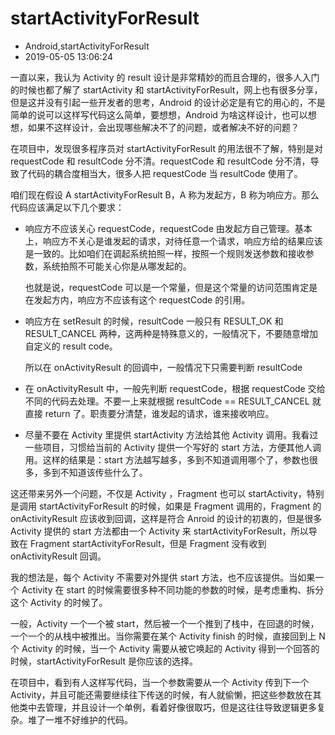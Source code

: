 # startActivityForResult
- Android,startActivityForResult
- 2019-05-05 13:06:24

一直以来，我认为 Activity 的 result 设计是非常精妙的而且合理的，很多人入门的时候也都了解了 startActivity 和 startActivityForResult，网上也有很多分享，但是这并没有引起一些开发者的思考，Android 的设计必定是有它的用心的，不是简单的说可以这样写代码这么简单，要想想，Android 为啥这样设计，也可以想想，如果不这样设计，会出现哪些解决不了的问题，或者解决不好的问题？

在项目中，发现很多程序员对 startActivityForResult 的用法很不了解，特别是对 requestCode 和 resultCode 分不清。requestCode 和 resultCode 分不清，导致了代码的耦合度相当大，很多人把 requestCode 当 resultCode 使用了。

咱们现在假设 A startActivityForResult B，A 称为发起方，B 称为响应方。那么代码应该满足以下几个要求：

* 响应方不应该关心 requestCode，requestCode 由发起方自己管理。基本上，响应方不关心是谁发起的请求，对待任意一个请求，响应方给的结果应该是一致的。比如咱们在调起系统拍照一样，按照一个规则发送参数和接收参数，系统拍照不可能关心你是从哪发起的。

    也就是说，requestCode 可以是一个常量，但是这个常量的访问范围肯定是在发起方内，响应方不应该有这个 requestCode 的引用。

* 响应方在 setResult 的时候，resultCode 一般只有 RESULT\_OK 和 RESULT\_CANCEL 两种，这两种是特殊意义的，一般情况下，不要随意增加自定义的 result code。

	所以在 onActivityResult 的回调中，一般情况下只需要判断 resultCode

* 在 onActivityResult 中，一般先判断 requestCode，根据 requestCode 交给不同的代码去处理。不要一上来就根据 resultCode == RESULT_CANCEL 就直接 return 了。职责要分清楚，谁发起的请求，谁来接收响应。

* 尽量不要在 Activity 里提供 startActivity 方法给其他 Activity 调用。我看过一些项目，习惯给当前的 Activity 提供一个写好的 start 方法，方便其他人调用。这样的结果是：start 方法越写越多，多到不知道调用哪个了，参数也很多，多到不知道该传些什么了。

这还带来另外一个问题，不仅是 Activity ，Fragment 也可以 startActivity，特别是调用 startActivityForResult 的时候，如果是 Fragment 调用的，Fragment 的 onActivityResult 应该收到回调，这样是符合 Anroid 的设计的初衷的，但是很多 Activity 提供的 start 方法都由一个 Activity 来 startActivityForResult，所以导致在 Fragment startActivityForResult，但是 Fragment 没有收到 onActivityResult 回调。

我的想法是，每个 Activity 不需要对外提供 start 方法，也不应该提供。当如果一个 Activity 在 start 的时候需要很多种不同功能的参数的时候，是考虑重构、拆分这个 Activity 的时候了。 

一般，Activity 一个一个被 start，然后被一个一个推到了栈中，在回退的时候，一个一个的从栈中被推出。当你需要在某个 Activity finish 的时候，直接回到上 N 个 Activity 的时候，当一个 Activity 需要从被它唤起的 Activity 得到一个回答的时候，startActivityForResult 是你应该的选择。

在项目中，看到有人这样写代码，当一个参数需要从一个 Activity 传到下一个 Activity，并且可能还需要继续往下传送的时候，有人就偷懒，把这些参数放在其他类中去管理，并且设计一个单例，看着好像很取巧，但是这往往导致逻辑更多复杂。堆了一堆不好维护的代码。